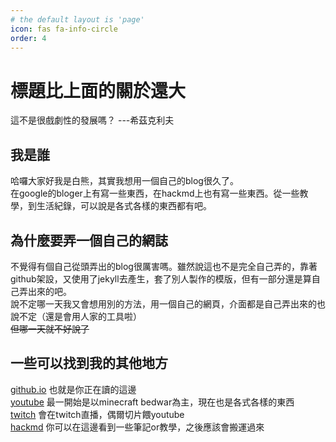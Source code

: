 ```yaml
---
# the default layout is 'page'
icon: fas fa-info-circle
order: 4
---
```


標題比上面的關於還大
===
這不是很戲劇性的發展嗎？
---希茲克利夫
  
## 我是誰  
哈囉大家好我是白熊，其實我想用一個自己的blog很久了。  
在google的bloger上有寫一些東西，在hackmd上也有寫一些東西。從一些教學，到生活紀錄，可以說是各式各樣的東西都有吧。  

## 為什麼要弄一個自己的網誌
不覺得有個自己從頭弄出的blog很厲害嗎。雖然說這也不是完全自己弄的，靠著github架設，又使用了jekyll去產生，套了別人製作的模版，但有一部分還是算自己弄出來的吧。  
說不定哪一天我又會想用別的方法，用一個自己的網頁，介面都是自己弄出來的也說不定（還是會用人家的工具啦）  
~~但哪一天就不好說了~~

## 一些可以找到我的其他地方
[github.io](https://whitebearouo.github.io) 也就是你正在讀的這邊  
[youtube](https://www.youtube.com/@whitebearOuO) 最一開始是以minecraft bedwar為主，現在也是各式各樣的東西  
[twitch](https://www.twitch.tv/shirokumaouo) 會在twitch直播，偶爾切片餵youtube  
[hackmd](https://hackmd.io/@whitebearOuO) 你可以在這邊看到一些筆記or教學，之後應該會搬運過來